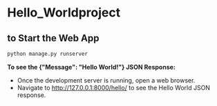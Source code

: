 # Hello_Worldproject
## to Start the Web App
```sh
python manage.py runserver
```
**To see the {"Message": "Hello World!"} JSON Response:**
- Once the development server is running, open a web browser.
- Navigate to http://127.0.0.1:8000/hello/ to see the Hello World JSON response.
